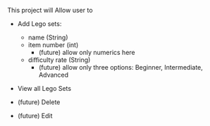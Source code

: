 This project will Allow user to 

- Add Lego sets:  
  - name (String)
  - item number (int)
    - (future) allow only numerics here
  - difficulty rate (String)
    - (future) allow only three options:  Beginner, Intermediate, Advanced

- View all Lego Sets

- (future) Delete

- (future) Edit
